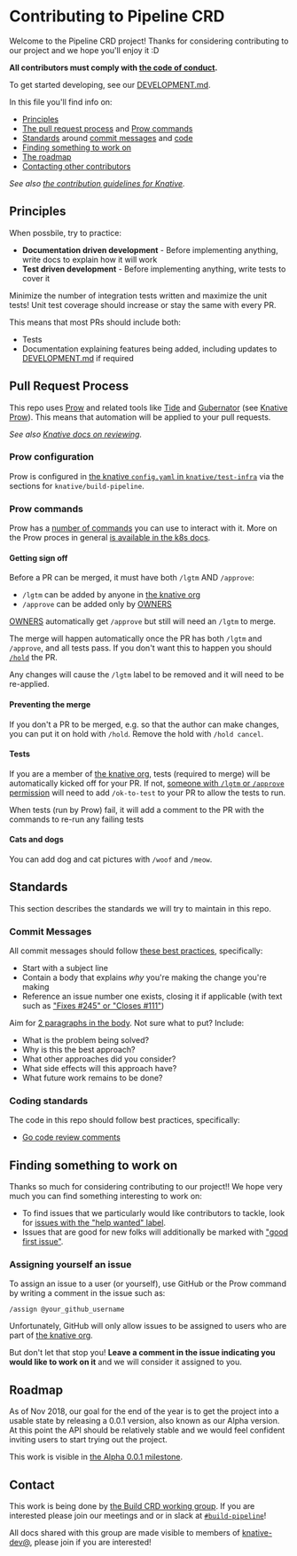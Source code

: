 # Contributing to Pipeline CRD

Welcome to the Pipeline CRD project! Thanks for considering contributing to our
project and we hope you'll enjoy it :D

**All contributors must comply with
[the code of conduct](./code-of-conduct.md).**

To get started developing, see our [DEVELOPMENT.md](./DEVELOPMENT.md).

In this file you'll find info on:

- [Principles](#principles)
- [The pull request process](#pull-request-process) and
  [Prow commands](#prow-commands)
- [Standards](#standards) around [commit messages](#commit-messages) and
  [code](#coding-standards)
- [Finding something to work on](#finding-something-to-work-on)
- [The roadmap](#roadmap)
- [Contacting other contributors](#contact)

_See also
[the contribution guidelines for Knative](https://github.com/knative/docs/blob/master/community/CONTRIBUTING.md)._

## Principles

When possbile, try to practice:

- **Documentation driven development** - Before implementing anything, write
  docs to explain how it will work
- **Test driven development** - Before implementing anything, write tests to
  cover it

Minimize the number of integration tests written and maximize the unit tests!
Unit test coverage should increase or stay the same with every PR.

This means that most PRs should include both:

- Tests
- Documentation explaining features being added, including updates to
  [DEVELOPMENT.md](./DEVELOPMENT.md) if required

## Pull Request Process

This repo uses [Prow](https://github.com/kubernetes/test-infra/tree/master/prow)
and related tools like
[Tide](https://github.com/kubernetes/test-infra/tree/master/prow/tide) and
[Gubernator](https://github.com/kubernetes/test-infra/tree/master/gubernator)
(see
[Knative Prow](https://github.com/knative/test-infra/blob/master/ci/prow/prow_setup.md)).
This means that automation will be applied to your pull requests.

_See also
[Knative docs on reviewing](https://github.com/knative/docs/blob/master/community/REVIEWING.md)._

### Prow configuration

Prow is configured in
[the knative `config.yaml` in `knative/test-infra`](https://github.com/knative/test-infra/blob/master/ci/prow/config.yaml)
via the sections for `knative/build-pipeline`.

### Prow commands

Prow has a [number of commands](https://prow.knative.dev/command-help) you can
use to interact with it. More on the Prow proces in general
[is available in the k8s docs](https://github.com/kubernetes/community/blob/master/contributors/guide/owners.md#the-code-review-process).

#### Getting sign off

Before a PR can be merged, it must have both `/lgtm` AND `/approve`:

- `/lgtm` can be added by anyone in
  [the knative org](https://github.com/orgs/knative/people)
- `/approve` can be added only by
  [OWNERS](https://github.com/knative/build-pipeline/blob/master/OWNERS)

[OWNERS](https://github.com/knative/build-pipeline/blob/master/OWNERS)
automatically get `/approve` but still will need an `/lgtm` to merge.

The merge will happen automatically once the PR has both `/lgtm` and `/approve`,
and all tests pass. If you don't want this to happen you should
[`/hold`](#preventing-the-merge) the PR.

Any changes will cause the `/lgtm` label to be removed and it will need to be
re-applied.

#### Preventing the merge

If you don't a PR to be merged, e.g. so that the author can make changes, you
can put it on hold with `/hold`. Remove the hold with `/hold cancel`.

#### Tests

If you are a member of
[the knative org](https://github.com/orgs/knative/people), tests (required to
merge) will be automatically kicked off for your PR. If not,
[someone with `/lgtm` or `/approve` permission](#getting-sign-off) will need to
add `/ok-to-test` to your PR to allow the tests to run.

When tests (run by Prow) fail, it will add a comment to the PR with the commands
to re-run any failing tests

#### Cats and dogs

You can add dog and cat pictures with `/woof` and `/meow`.

## Standards

This section describes the standards we will try to maintain in this repo.

### Commit Messages

All commit messages should follow
[these best practices](https://chris.beams.io/posts/git-commit/), specifically:

- Start with a subject line
- Contain a body that explains _why_ you're making the change you're making
- Reference an issue number one exists, closing it if applicable (with text such
  as
  ["Fixes #245" or "Closes #111"](https://help.github.com/articles/closing-issues-using-keywords/))

Aim for [2 paragraphs in the body](https://www.youtube.com/watch?v=PJjmw9TRB7s).
Not sure what to put? Include:

- What is the problem being solved?
- Why is this the best approach?
- What other approaches did you consider?
- What side effects will this approach have?
- What future work remains to be done?

### Coding standards

The code in this repo should follow best practices, specifically:

- [Go code review comments](https://github.com/golang/go/wiki/CodeReviewComments)

## Finding something to work on

Thanks so much for considering contributing to our project!! We hope very much
you can find something interesting to work on:

- To find issues that we particularly would like contributors to tackle, look
  for
  [issues with the "help wanted" label](https://github.com/knative/build-pipeline/issues?q=is%3Aissue+is%3Aopen+label%3A%22help+wanted%22).
- Issues that are good for new folks will additionally be marked with
  ["good first issue"](https://github.com/knative/build-pipeline/issues?q=is%3Aissue+is%3Aopen+label%3A%22good+first+issue%22).

### Assigning yourself an issue

To assign an issue to a user (or yourself), use GitHub or the Prow command by
writing a comment in the issue such as:

```none
/assign @your_github_username
```

Unfortunately, GitHub will only allow issues to be assigned to users who are
part of [the knative org](https://github.com/orgs/knative/people).

But don't let that stop you! **Leave a comment in the issue indicating you would
like to work on it** and we will consider it assigned to you.

## Roadmap

As of Nov 2018, our goal for the end of the year is to get the project into a
usable state by releasing a 0.0.1 version, also known as our Alpha version. At
this point the API should be relatively stable and we would feel confident
inviting users to start trying out the project.

This work is visible in
[the Alpha 0.0.1 milestone](https://github.com/knative/build-pipeline/milestone/2).

## Contact

This work is being done by
[the Build CRD working group](https://github.com/knative/docs/blob/master/community/WORKING-GROUPS.md#build).
If you are interested please join our meetings and or in slack at
[`#build-pipeline`](https://knative.slack.com/messages/build-pipeline)!

All docs shared with this group are made visible to members of
[knative-dev@](https://groups.google.com/forum/#!forum/knative-dev), please join
if you are interested!
